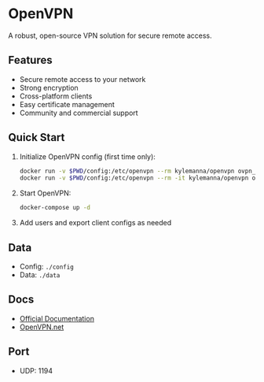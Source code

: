 # OpenVPN

A robust, open-source VPN solution for secure remote access.

## Features
- Secure remote access to your network
- Strong encryption
- Cross-platform clients
- Easy certificate management
- Community and commercial support

## Quick Start
1. Initialize OpenVPN config (first time only):
   ```bash
   docker run -v $PWD/config:/etc/openvpn --rm kylemanna/openvpn ovpn_genconfig -u udp://YOUR_SERVER_IP
   docker run -v $PWD/config:/etc/openvpn --rm -it kylemanna/openvpn ovpn_initpki
   ```
2. Start OpenVPN:
   ```bash
   docker-compose up -d
   ```
3. Add users and export client configs as needed

## Data
- Config: `./config`
- Data: `./data`

## Docs
- [Official Documentation](https://github.com/kylemanna/docker-openvpn/blob/master/docs/README.md)
- [OpenVPN.net](https://openvpn.net/community-resources/how-to/)

## Port
- UDP: 1194 